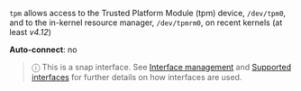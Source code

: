 `tpm` allows access to the Trusted Platform Module (tpm) device, `/dev/tpm0`, and to the in-kernel resource manager, `/dev/tpmrm0`, on recent kernels (at least _v4.12_)

**Auto-connect**: no

> ⓘ  This is a snap interface. See [Interface management](/t/interface-management/6154) and [Supported interfaces](/t/supported-interfaces/7744) for further details on how interfaces are used.